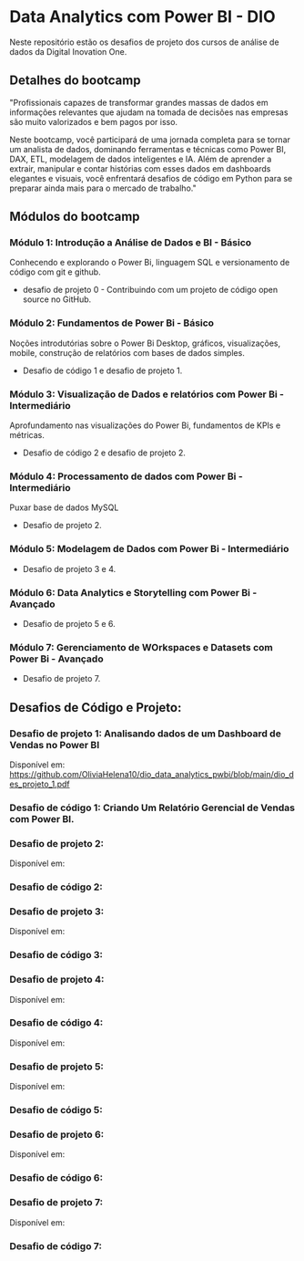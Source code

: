 # Data Analytics com Power BI - DIO

Neste repositório estão os desafios de projeto dos cursos de análise de dados da Digital Inovation One.  


## Detalhes do bootcamp
"Profissionais capazes de transformar grandes massas de dados em informações relevantes que ajudam na tomada de decisões nas empresas são muito valorizados e bem pagos por isso.

Neste bootcamp, você participará de uma jornada completa para se tornar um analista de dados, dominando ferramentas e técnicas como Power BI, DAX, ETL, modelagem de dados inteligentes e IA. Além de aprender a extrair, manipular e contar histórias com esses dados em dashboards elegantes e visuais, você enfrentará desafios de código em Python para se preparar ainda mais para o mercado de trabalho."

## Módulos do bootcamp

### Módulo 1: Introdução a Análise de Dados e BI - Básico

Conhecendo e explorando o Power Bi, linguagem SQL e versionamento de código com git e github.

- desafio de projeto 0 - Contribuindo com um projeto de código open source no GitHub.

### Módulo 2: Fundamentos de Power Bi - Básico

Noções introdutórias sobre o Power Bi Desktop, gráficos, visualizações, mobile, construção de relatórios com bases de dados simples.

- Desafio de código 1 e desafio de projeto 1.

### Módulo 3: Visualização de Dados e relatórios com Power Bi - Intermediário
Aprofundamento nas visualizações do Power Bi, fundamentos de KPIs e métricas.

- Desafio de código 2 e desafio de projeto 2.

### Módulo 4: Processamento de dados com Power Bi - Intermediário
Puxar base de dados MySQL

- Desafio de projeto 2.

### Módulo 5: Modelagem de Dados com Power Bi - Intermediário

- Desafio de projeto 3 e 4.

### Módulo 6: Data Analytics e Storytelling com Power Bi - Avançado

- Desafio de projeto 5 e 6.

### Módulo 7: Gerenciamento de WOrkspaces e Datasets com Power Bi - Avançado

- Desafio de projeto 7.

## Desafios de Código e Projeto:

### Desafio de projeto 1: Analisando dados de um Dashboard de Vendas no Power BI

Disponível em: https://github.com/OliviaHelena10/dio_data_analytics_pwbi/blob/main/dio_des_projeto_1.pdf

### Desafio de código 1: Criando Um Relatório Gerencial de Vendas com Power BI. 

### Desafio de projeto 2:

Disponível em:

### Desafio de código 2:

### Desafio de projeto 3:

Disponível em:

### Desafio de código 3:

### Desafio de projeto 4:

Disponível em:

### Desafio de código 4:

Disponível em:

### Desafio de projeto 5:

Disponível em:

### Desafio de código 5:

### Desafio de projeto 6:

Disponível em:

### Desafio de código 6:

### Desafio de projeto 7:

Disponível em:

### Desafio de código 7:
